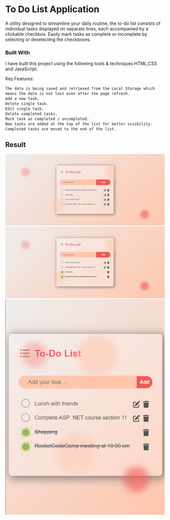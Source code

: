 
# To Do List Application

A utility designed to streamline your daily routine, the to-do list consists of individual tasks displayed on separate lines, each accompanied by a clickable checkbox. Easily mark tasks as complete or incomplete by selecting or deselecting the checkboxes.

### Built With

I have built this project using the following tools & techniques:HTML,CSS and JavaScript.

Key Features:
```
The data is being saved and retrieved from the Local Storage which means the data is not lost even after the page refresh.
Add a new task.
Delete single task.
Edit single task.
Delete completed tasks.
Mark task as completed / uncompleted.
New tasks are added at the top of the list for better visibility.
Completed tasks are moved to the end of the list.
```

## Result
![alt text](result.png)
![alt text](images/result2.png)
![alt text](images/ResponsiveDesign.png)



